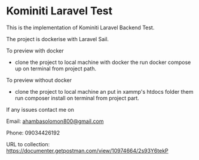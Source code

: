 
# Kominiti Laravel Test

This is the implementation of Kominiti Laravel Backend Test.

The project is dockerise with Laravel Sail.

To preview with docker
*  clone the project to local machine with docker the run docker compose up on terminal from project path.

To preview without docker
* clone the project to local machine an put in xammp's htdocs folder them run composer install on terminal from project part.

If any issues contact me on

Email: ahambasolomon800@gmail.com

Phone: 09034426192

URL to collection: https://documenter.getpostman.com/view/10974664/2s93Y6tekP
